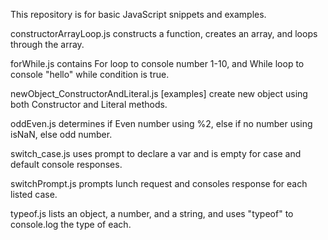 This repository is for basic JavaScript snippets and examples.

constructorArrayLoop.js constructs a function, creates an array, and loops through the array.

forWhile.js contains For loop to console number 1-10, and While loop to console "hello" while condition is true.

newObject_ConstructorAndLiteral.js [examples] create new object using both Constructor and Literal methods.

oddEven.js determines if Even number using %2, else if no number using isNaN, else odd number.

switch_case.js uses prompt to declare a var and is empty for case and default console responses.

switchPrompt.js prompts lunch request and consoles response for each listed case.

typeof.js lists an object, a number, and a string, and uses "typeof" to console.log the type of each.


